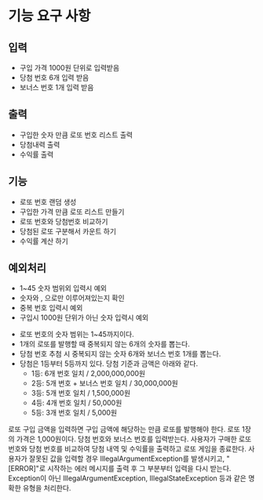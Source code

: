 # 기능 요구 사항

## 입력
* 구입 가격 1000원 단위로 입력받음
* 당첨 번호 6개 입력 받음
* 보너스 번호 1개 입력 받음

## 출력
* 구입한 숫자 만큼 로또 번호 리스트 출력
* 당첨내력 출력
* 수익률 출력

## 기능
* 로또 번호 랜덤 생성
* 구입한 가격 만큼 로또 리스트 만들기
* 로또 번호와 당첨번호 비교하기
* 당첨된 로또 구분해서 카운트 하기
* 수익률 계산 하기


## 예외처리
* 1~45 숫자 범위외 입력시 예외
* 숫자와 , 으로만 이루어져있는지 확인
* 중복 번호 입력시 예외
* 구입시 1000원 단위가 아닌 숫자 입력시 예외










- 로또 번호의 숫자 범위는 1~45까지이다.
- 1개의 로또를 발행할 때 중복되지 않는 6개의 숫자를 뽑는다.
- 당첨 번호 추첨 시 중복되지 않는 숫자 6개와 보너스 번호 1개를 뽑는다.
- 당첨은 1등부터 5등까지 있다. 당첨 기준과 금액은 아래와 같다.
    - 1등: 6개 번호 일치 / 2,000,000,000원
    - 2등: 5개 번호 + 보너스 번호 일치 / 30,000,000원
    - 3등: 5개 번호 일치 / 1,500,000원
    - 4등: 4개 번호 일치 / 50,000원
    - 5등: 3개 번호 일치 / 5,000원

로또 구입 금액을 입력하면 구입 금액에 해당하는 만큼 로또를 발행해야 한다.
로또 1장의 가격은 1,000원이다.
당첨 번호와 보너스 번호를 입력받는다.
사용자가 구매한 로또 번호와 당첨 번호를 비교하여 당첨 내역 및 수익률을 출력하고 로또 게임을 종료한다.
사용자가 잘못된 값을 입력할 경우 IllegalArgumentException를 발생시키고, "[ERROR]"로 시작하는 에러 메시지를 출력 후 그 부분부터 입력을 다시 받는다.
Exception이 아닌 IllegalArgumentException, IllegalStateException 등과 같은 명확한 유형을 처리한다.
